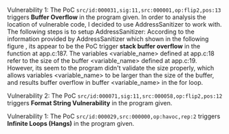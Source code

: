 Vulnerability 1: The PoC `src/id:000031,sig:11,src:000001,op:flip2,pos:13` triggers **Buffer Overflow** in the program given. In order to analysis the location of vulnerable code, I decided to use AddressSanitizer to work with. The following steps is to setup AddressSanitizer:
<Describe how do you setup AddressSanitizer>
According to the information provided by AddressSanitizer which shown in the following figure <attach the figure>, its appear to be the PoC trigger **stack buffer overflow** in the function <function name> at app.c:187. The variables <variable_name> defined at app.c:18 refer to the size of the buffer <variable_name> defined at app.c:19. However, its seem to the program didn't validate the size properly, which allows variables <variable_name> to be larger than the size of the buffer, and results buffer overflow in buffer <variable_name> in the for loop.

Vulnerability 2: The PoC `src/id:000071,sig:11,src:000058,op:flip2,pos:12` triggers **Format String Vulnerability** in the program given. 
<explain how you analysis>
<explain the result of analysis>

Vulnerability 1: The PoC `src/id:000029,src:000000,op:havoc,rep:2` triggers **Infinite Loops (Hangs)** in the program given. 
<explain how you analysis>
<explain the result of analysis>